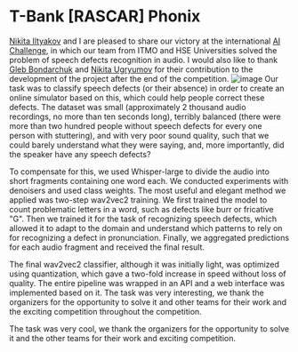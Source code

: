 # T-Bank [RASCAR] Phonix
[Nikita Iltyakov](https://github.com/Lareton) and I are pleased to share our victory at the international [AI Challenge](https://aiijc.com/en/), in which our team from ITMO and HSE Universities solved the problem of speech defects recognition in audio. I would also like to thank [Gleb Bondarchuk](https://github.com/BondarchukGleb42) and [Nikita Ugryumov](https://github.com/Notkit268) for their contribution to the development of the project after the end of the competition.
![image](https://github.com/user-attachments/assets/e35b06f2-98a1-4cdb-b24d-f624e833d65c)
Our task was to classify speech defects (or their absence) in order to create an online simulator based on this, which could help people correct these defects. The dataset was small (approximately 2 thousand audio recordings, no more than ten seconds long), terribly balanced (there were more than two hundred people without speech defects for every one person with stuttering), and with very poor sound quality, such that we could barely understand what they were saying, and, more importantly, did the speaker have any speech defects?

To compensate for this, we used Whisper-large to divide the audio into short fragments containing one word each. We conducted experiments with denoisers and used class weights. The most useful and elegant method we applied was two-step wav2vec2 training. We first trained the model to count problematic letters in a word, such as defects like burr or fricative "G". Then we trained it for the task of recognizing speech defects, which allowed it to adapt to the domain and understand which patterns to rely on for recognizing a defect in pronunciation. Finally, we aggregated predictions for each audio fragment and received the final result.

The final wav2vec2 classifier, although it was initially light, was optimized using quantization, which gave a two-fold increase in speed without loss of quality. The entire pipeline was wrapped in an API and a web interface was implemented based on it. The task was very interesting, we thank the organizers for the opportunity to solve it and other teams for their work and the exciting competition throughout the competition.

The task was very cool, we thank the organizers for the opportunity to solve it and the other teams for their work and exciting competition.
